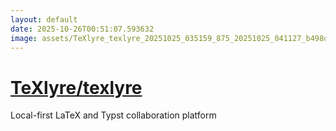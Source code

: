 ```yaml
---
layout: default
date: 2025-10-26T00:51:07.593632
image: assets/TeXlyre_texlyre_20251025_035159_875_20251025_041127_b498da--20251025T061141771--cropped.png
---
```


# [TeXlyre/texlyre](https://github.com/TeXlyre/texlyre/)

Local-first LaTeX and Typst collaboration platform
